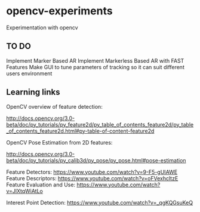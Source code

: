 # opencv-experiments
Experimentation with opencv

## TO DO
Implement Marker Based AR
Implement Markerless Based AR with FAST Features
Make GUI to tune parameters of tracking so it can suit different users environment

## Learning links

OpenCV overview of feature detection: 

http://docs.opencv.org/3.0-beta/doc/py_tutorials/py_feature2d/py_table_of_contents_feature2d/py_table_of_contents_feature2d.html#py-table-of-content-feature2d

OpenCV Pose Estimation from 2D features: 

http://docs.opencv.org/3.0-beta/doc/py_tutorials/py_calib3d/py_pose/py_pose.html#pose-estimation

Feature Detectors: https://www.youtube.com/watch?v=9-F5-gUIAWE
Feature Descriptors: https://www.youtube.com/watch?v=oFVexhcltzE
Feature Evaluation and Use: https://www.youtube.com/watch?v=JlXtqWiAtLo

Interest Point Detection: https://www.youtube.com/watch?v=_qgKQGsuKeQ
